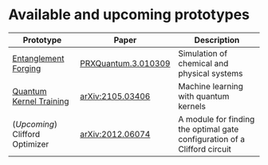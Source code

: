 # Available and upcoming prototypes

|Prototype | Paper | Description |
| ------ | ------ | ------ |
| [Entanglement Forging](https://github.com/IBM-Quantum-Prototypes/entanglement-forging) | [PRXQuantum.3.010309](https://journals.aps.org/prxquantum/abstract/10.1103/PRXQuantum.3.010309) | Simulation of chemical and physical systems |
| [Quantum Kernel Training](https://github.com/IBM-Quantum-Prototypes/quantum-kernel-training) | [arXiv:2105.03406](https://arxiv.org/abs/2105.03406) | Machine learning with quantum kernels |
| (_Upcoming_) Clifford Optimizer | [arXiv:2012.06074](https://arxiv.org/abs/2012.06074) |  A module for finding the optimal gate configuration of a Clifford circuit
